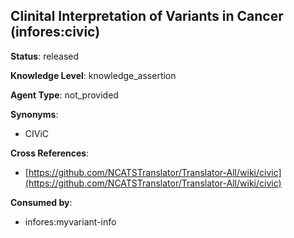 [//]: # (DO NOT MANUALLY EDIT THIS FILE. IT IS GENERATED FROM A TEMPLATE.)

## Clinital Interpretation of Variants in Cancer (infores:civic)

**Status**: released
  
**Knowledge Level**: knowledge_assertion
  
**Agent Type**: not_provided

**Synonyms**:

- CIViC

**Cross References**:

- [https://github.com/NCATSTranslator/Translator-All/wiki/civic](https://github.com/NCATSTranslator/Translator-All/wiki/civic)


**Consumed by**:

- infores:myvariant-info